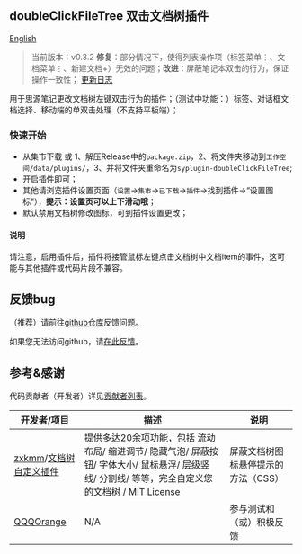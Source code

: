 ## doubleClickFileTree 双击文档树插件

[English](README.md)

> 当前版本：v0.3.2 **修复**：部分情况下，使得列表操作项（标签菜单⋮、文档菜单⋮、新建文档+）无效的问题；**改进**：屏蔽笔记本双击的行为，保证操作一致性；
> [更新日志](CHANGELOG.md)

用于思源笔记更改文档树左键双击行为的插件；（测试中功能：）标签、对话框文档选择、移动端的单双击处理（不支持平板端）；

### 快速开始

- 从集市下载 或 1、解压Release中的`package.zip`，2、将文件夹移动到`工作空间/data/plugins/`，3、并将文件夹重命名为`syplugin-doubleClickFileTree`;
- 开启插件即可；
- 其他请浏览插件设置页面（`设置`→`集市`→`已下载`→`插件`→找到插件→“设置图标”），**提示：设置页可以上下滑动哦**；
- 默认禁用文档树修改图标，可到插件设置更改；

#### 说明

请注意，启用插件后，插件将接管鼠标左键点击文档树中文档item的事件，这可能与其他插件或代码片段不兼容。

## 反馈bug

（推荐）请前往[github仓库](https://github.com/OpaqueGlass/syplugin-doubleClickFileTree)反馈问题。

如果您无法访问github，请[在此反馈](https://wj.qq.com/s2/12395364/b69f/)。

## 参考&感谢

代码贡献者（开发者）详见[贡献者列表](https://github.com/OpaqueGlass/syplugin-doubleClickFileTree/graphs/contributors)。

| 开发者/项目                                                  | 描述                                                         | 说明                         |
| ------------------------------------------------------------ | ------------------------------------------------------------ | ---------------------------- |
| [zxkmm](https://github.com/zxkmm)/[文档树自定义插件](https://github.com/zxkmm/siyuan_doctree_compress) | 提供多达20余项功能，包括 流动布局/ 缩进调节/ 隐藏气泡/ 屏蔽按钮/ 字体大小/ 鼠标悬浮/ 层级竖线/ 分割线/ 等等，完全自定义您的文档树 / [MIT License](https://github.com/zxkmm/siyuan_doctree_compress#MIT-1-ov-file) | 屏蔽文档树图标悬停提示的方法（CSS） |
| [QQQOrange](https://github.com/QQQOrange) | N/A | 参与测试和（或）积极反馈 |
